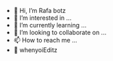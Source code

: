 - 👋 Hi, I’m Rafa botz
- 👀 I’m interested in ...
- 🌱 I’m currently learning ...
- 💞️ I’m looking to collaborate on ...
- 📫 How to reach me ...
- 🗿 whenyoiEditz
<!---
Rafa123top/Rafa123top is a ✨ special ✨ repository because its `README.md` (this file) appears on your GitHub profile.
You can click the Preview link to take a look at your changes.
--->
